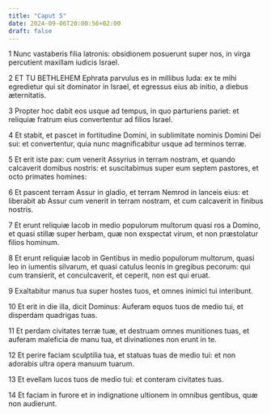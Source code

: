 ```yaml
---
title: "Caput 5"
date: 2024-09-06T20:00:56+02:00
draft: false
---
```



1 Nunc vastaberis filia latronis: obsidionem posuerunt super nos, in virga percutient maxillam iudicis Israel.

2 ET TU BETHLEHEM Ephrata parvulus es in millibus Iuda: ex te mihi egredietur qui sit dominator in Israel, et egressus eius ab initio, a diebus æternitatis.

3 Propter hoc dabit eos usque ad tempus, in quo parturiens pariet: et reliquiæ fratrum eius convertentur ad filios Israel.

4 Et stabit, et pascet in fortitudine Domini, in sublimitate nominis Domini Dei sui: et convertentur, quia nunc magnificabitur usque ad terminos terræ.

5 Et erit iste pax: cum venerit Assyrius in terram nostram, et quando calcaverit domibus nostris: et suscitabimus super eum septem pastores, et octo primates homines:

6 Et pascent terram Assur in gladio, et terram Nemrod in lanceis eius: et liberabit ab Assur cum venerit in terram nostram, et cum calcaverit in finibus nostris.

7 Et erunt reliquiæ Iacob in medio populorum multorum quasi ros a Domino, et quasi stillæ super herbam, quæ non exspectat virum, et non præstolatur filios hominum.

8 Et erunt reliquiæ Iacob in Gentibus in medio populorum multorum, quasi leo in iumentis silvarum, et quasi catulus leonis in gregibus pecorum: qui cum transierit, et conculcaverit, et ceperit, non est qui eruat.

9 Exaltabitur manus tua super hostes tuos, et omnes inimici tui interibunt.

10 Et erit in die illa, dicit Dominus: Auferam equos tuos de medio tui, et disperdam quadrigas tuas.

11 Et perdam civitates terræ tuæ, et destruam omnes munitiones tuas, et auferam maleficia de manu tua, et divinationes non erunt in te.

12 Et perire faciam sculptilia tua, et statuas tuas de medio tui: et non adorabis ultra opera manuum tuarum.

13 Et evellam lucos tuos de medio tui: et conteram civitates tuas.

14 Et faciam in furore et in indignatione ultionem in omnibus gentibus, quæ non audierunt.

